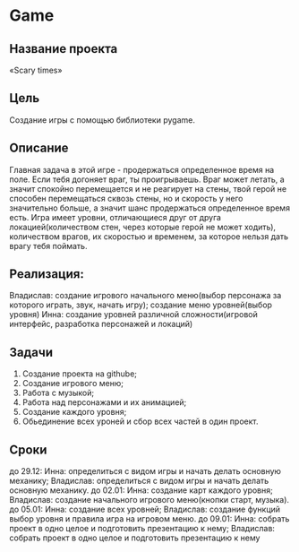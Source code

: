 # Game 
## Название проекта
«Scary times»
## Цель
Создание игры с помощью библиотеки pygame.
## Описание
Главная задача в этой игре - продержаться определенное время на поле. Если тебя догоняет враг, ты проигрываешь. Враг может летать, а значит спокойно перемещается и не реагирует на стены, твой герой не способен перемещаться сквозь стены, но и скорость у него значительно больше, а значит шанс продержаться определенное время есть. Игра имеет уровни, отличающиеся друг от друга локацией(количеством стен, через которые герой не может ходить), количеством врагов, их скоростью и временем, за которое нельзя дать врагу тебя поймать.
## Реализация:
Владислав: создание игрового начального меню(выбор персонажа за которого играть, звук, начать игру);
создание меню уровней(выбор уровня)
Инна: создание уровней различной сложности(игровой интерфейс, разработка персонажей и локаций)
## Задачи
1. Создание проекта на githube;
2. Создание игрового меню;
3. Работа с музыкой;
4. Работа над персонажами и их анимацией;
5. Создание каждого уровня;
6. Обьединение всех уроней и сбор всех частей в один проект. 
## Сроки
до 29.12:
Инна: определиться с видом игры и начать делать основную механику;
Владислав: определиться с видом игры и начать делать основную механику.
до 02.01:
Инна: создание карт каждого уровня;
Владислав: создание начального игрового меню(кнопки старт, музыка).
до 05.01:
Инна: создание всех уровней;
Владислав: создание функций выбор уровня и правила игра на игровом меню.
до 09.01:
Инна: собрать проект в одно целое и подготовить презентацию к нему;
Владислав: собрать проект в одно целое и подготовить презентацию к нему
